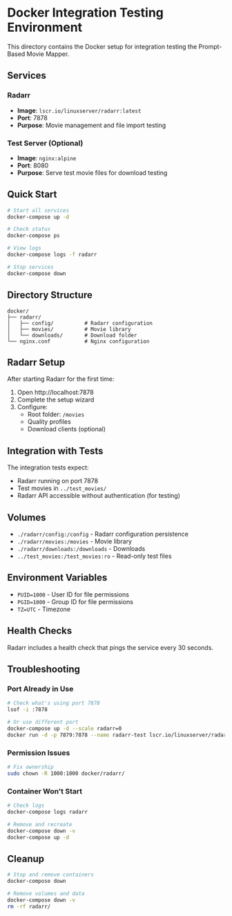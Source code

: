 # Docker Integration Testing Environment

This directory contains the Docker setup for integration testing the Prompt-Based Movie Mapper.

## Services

### Radarr
- **Image**: `lscr.io/linuxserver/radarr:latest`
- **Port**: 7878
- **Purpose**: Movie management and file import testing

### Test Server (Optional)
- **Image**: `nginx:alpine`
- **Port**: 8080
- **Purpose**: Serve test movie files for download testing

## Quick Start

```bash
# Start all services
docker-compose up -d

# Check status
docker-compose ps

# View logs
docker-compose logs -f radarr

# Stop services
docker-compose down
```

## Directory Structure

```
docker/
├── radarr/
│   ├── config/          # Radarr configuration
│   ├── movies/          # Movie library
│   └── downloads/       # Download folder
└── nginx.conf           # Nginx configuration
```

## Radarr Setup

After starting Radarr for the first time:

1. Open http://localhost:7878
2. Complete the setup wizard
3. Configure:
   - Root folder: `/movies`
   - Quality profiles
   - Download clients (optional)

## Integration with Tests

The integration tests expect:
- Radarr running on port 7878
- Test movies in `../test_movies/`
- Radarr API accessible without authentication (for testing)

## Volumes

- `./radarr/config:/config` - Radarr configuration persistence
- `./radarr/movies:/movies` - Movie library
- `./radarr/downloads:/downloads` - Downloads
- `../test_movies:/test_movies:ro` - Read-only test files

## Environment Variables

- `PUID=1000` - User ID for file permissions
- `PGID=1000` - Group ID for file permissions
- `TZ=UTC` - Timezone

## Health Checks

Radarr includes a health check that pings the service every 30 seconds.

## Troubleshooting

### Port Already in Use
```bash
# Check what's using port 7878
lsof -i :7878

# Or use different port
docker-compose up -d --scale radarr=0
docker run -d -p 7879:7878 --name radarr-test lscr.io/linuxserver/radarr:latest
```

### Permission Issues
```bash
# Fix ownership
sudo chown -R 1000:1000 docker/radarr/
```

### Container Won't Start
```bash
# Check logs
docker-compose logs radarr

# Remove and recreate
docker-compose down -v
docker-compose up -d
```

## Cleanup

```bash
# Stop and remove containers
docker-compose down

# Remove volumes and data
docker-compose down -v
rm -rf radarr/
```
